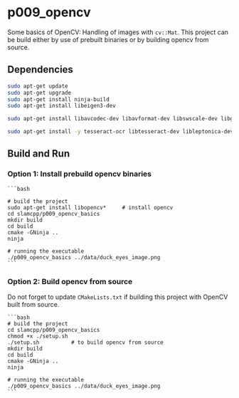# p009_opencv

Some basics of OpenCV: Handling of images with ``cv::Mat``. This project can be build either by use of prebuilt binaries or by building opencv from source.

## Dependencies

```bash
sudo apt-get update
sudo apt-get upgrade
sudo apt-get install ninja-build
sudo apt-get install libeigen3-dev

sudo apt-get install libavcodec-dev libavformat-dev libswscale-dev libgstreamer-plugins-base1.0-dev libgstreamer1.0-dev libgtk-3-dev libpng-dev libjpeg-dev libopenexr-dev libtiff-dev libwebp-dev libopenjp2-7-dev libgtk-3-dev

sudo apt-get install -y tesseract-ocr libtesseract-dev libleptonica-dev   # install tesseract support
```


## Build and Run

### Option 1: Install prebuild opencv binaries
    ```bash

    # build the project
    sudo apt-get install libopencv*     # install opencv
    cd slamcpp/p009_opencv_basics
    mkdir build
    cd build
    cmake -GNinja ..
    ninja

    # running the executable
    ./p009_opencv_basics ../data/duck_eyes_image.png
    ```

### Option 2: Build opencv from source

Do not forget to update ``CMakeLists.txt`` if building this project with OpenCV built from source.
    
    ```bash
    # build the project
    cd slamcpp/p009_opencv_basics
    chmod +x ./setup.sh
    ./setup.sh          # to build opencv from source
    mkdir build
    cd build
    cmake -GNinja ..
    ninja

    # running the executable
    ./p009_opencv_basics ../data/duck_eyes_image.png
    ```
